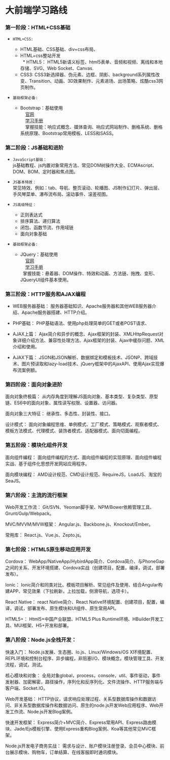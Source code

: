 # 大前端学习路线

### 第一阶段：HTML+CSS基础

* `HTML+CSS:`<br/>
   * HTML基础、CSS基础、div+css布局、<br/>
   * HTML+css整站开发<br/>
   * HTML5：
     HTML5新语义标签、html5表单、音频和视频、离线和本地存储、SVG、Web Socket、Canvas.<br/>
   * CSS3:
     CSS3新选择器、伪元素、边框、阴影、background系列属性改变、Transition、动画、3D效果制作、元素进场、出场策略、炫酷css3网页制作。
     
* `基础框架必备:`<br/>
   * Bootstrap：基础使用<br/>
     [官网](https://getbootstrap.com/)<br/>
     [学习手册](http://www.bootcss.com/)<br/>
     掌握技能：响应式概念、媒体查询、响应式网站制作、删格系统、删格系统原理、Bootstrap常用模板、LESS和SASS。
     
### 第二阶段：JS基础和进阶
* `JavaScript基础：`<br/>
   js基础教程、js内置对象常用方法、常见DOM树操作大全、ECMAscript、DOM、BOM、定时器和焦点图。

* `JS基本特效：`<br/>
   常见特效、例如：tab、导航、整页滚动、轮播图、JS制作幻灯片、弹出层、手风琴菜单、瀑布流布局、滚动事件、滚差视图。
* `JS高级特征：`<br/>
   * 正则表达式
   * 排序算法、递归算法
   * 闭包、函数节流、作用域链
   * 面向对象基础
* `基础框架必备:`<br/>
   * JQuery：基础使用<br/>
     [官网](http://jquery.com/)<br/>
     [学习手册](http://www.w3school.com.cn/jquery/)<br/>
      掌握技能：悬着器、DOM操作、特效和动画、方法链、拖拽、变形、JQueryUI组件基本使用。   

### 第三阶段：HTTP服务和AJAX编程

   * WEB服务器基础：
     服务器基础知识、Apache服务器和其他WEB服务器介绍、Apache服务器搭建、HTTP介绍。

   * PHP基础：
     PHP基础语法、使用php处理简单的GET或者POST请求、

   * AJAX上篇：
     Ajax简介和异步的概念、Ajax框架的封装、XMLHttpRequest对象详细介绍方法、兼容性处理方法、Ajax框架的封装、Ajax中缓存问题、XML介绍和使用。

   * AJAX下篇：
     JSON和JSON解析、数据绑定和模板技术、JSONP、跨域技术、图片预读取和lazy-load技术、jQuery框架中的AjaxAPI、使用Ajax实现爆布流案例额。

### 第四阶段：面向对象进阶

面向对象终极篇：
从内存角度到理解JS面向对象、基本类型、复杂类型、原型链、ES6中的面向对象、属性读写权限、设置器、访问器。

面向对象三大特征：
继承性、多态性、封装性、接口。

设计模式：
面向对象编程思维、单例模式、工厂模式、策略模式、观察者模式、模板方法模式、代理模式、装饰者模式、适配器模式、面向切面编程。


### 第五阶段：模块化组件开发

面向组件编程：
面向组件编程的方式、面向组件编程的实现原理、面向组件编程实战、基于组件化思想开发网站应用程序。

面向模块编程：
AMD设计规范、CMD设计规范、RequireJS，LoadJS、淘宝的SeaJS。

### 第六阶段：主流的流行框架

Web开发工作流：
Git/SVN、Yeoman脚手架、NPM/Bower依赖管理工具、Grunt/Gulp/Webpack。

MVC/MVVM/MVW框架：
Angular.js、Backbone.js、Knockout/Ember。

常用库：
React.js、Vue.js、Zepto.js。

### 第七阶段：HTML5原生移动应用开发

Cordova：
WebApp/NativeApp/HybirdApp简介、Cordova简介、与PhoneGap之间的关系、开发环境搭建、Cordova实战（创建项目，配置，编译，调试，部署发布）。

Ionic：
Ionic简介和同类对比、模板项目解析、常见组件及使用、结合Angular构建APP、常见效果（下拉刷新，上拉加载，侧滑导航，选项卡）。

React Native：
react Native简介、React Native环境配置、创建项目，配置，编译，调试，部署发布、原生模块和UI组件、原生常用API。

HTML5+：
Html5+中国产业联盟、HTML5 Plus Runtime环境、HBuilder开发工具、MUI框架、H5+开发和部署。

### 第八阶段：Node.js全栈开发：

快速入门：
Node.js发展、生态圈、Io.js、Linux/Windows/OS X环境配置、REPL环境和控制台程序、异步编程，非阻塞I/O、模块概念，模块管理工具、开发流程，调试，测试。

核心模块和对象：
全局对象global，process，console，util、事件驱动，事件发射器、加密解密，路径操作，序列化和反序列化、文件流操作、HTTP服务端与客户端、Socket.IO。

Web开发基础：
HTTP协议，请求响应处理过程、关系型数据库操作和数据访问、非关系型数据库操作和数据访问、原生的node.js开发Web应用程序、Web开发工作流、Node.js开发Blog案例。

快速开发框架：
Express简介+MVC简介、Express常用API、Express路由模块、Jade/Ejs模板引擎、使用Express重构Blog案例、Koa等其他常见MVC框架。

Node.js开发电子商务实战：
需求与设计、账户模块注册登录、会员中心模块、前台展示模块、购物车，订单结算、在线客服即时通讯模块。
